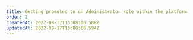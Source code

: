 ```yaml
---
title: Getting promoted to an Administrator role within the platform​
order: 2
createdAt: 2022-09-17T13:08:06.588Z
updatedAt: 2022-09-17T13:08:06.594Z
---
```


